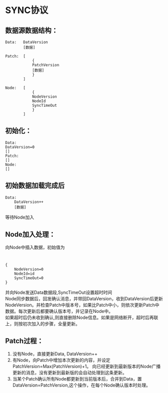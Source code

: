 # SYNC协议

##  数据源数据结构： 
    Data:	DataVersion
            [数据]

    Patch:	[
                {
                PatchVersion
                [数据]
                }
            ]

    Node:	[
                {
                NodeVersion
                NodeId
                SyncTimeOut
                }
            ]
##  初始化： 
    Data:  
    DataVersion=0
    []
    Patch:  
    []
    Node:
    []

##  初始数据加载完成后
    Data:
        DataVersion++
        [数据]
等待Node加入

## Node加入处理：
向Node中插入数据，初始值为
#   
    {
        NodeVersion=0
        NodeId=id
        SyncTimeOut=0
    }
并向Node发送Data数据段,SyncTimeOut设置超时时间  
Node同步数据后，回发确认消息，并带回DataVersion，收到DataVersion后更新NodeVersion。并检查Patch中版本号，如果比Patch中小，则依次更新Patch中数据。每次更新后都要确认版本号，并记录在Node中。  
如果超时后仍未收到确认,则直接删除Node信息。如果是网络断开，超时后再联上，则按初次加入的步骤，全量更新。

## Patch过程：
1. 没有Node，直接更新Data, DataVersion++
2. 有Node，向Patch中增加本次更新的内容，并设定PatchVersion=Max(PatchVersion)+1。
向已经更新到最新版本的Node广播更新的消息，没有更新到最新版的会自动处理到这条更新。
3. 当某个Patch确认所有Node都更新到当前版本后，合并到Data，置DataVersion=PatchVersion,这个操作，在每个Node确认版本时处理。